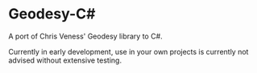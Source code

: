 Geodesy-C#
==========
A port of Chris Veness' Geodesy library to C#.

Currently in early development, use in your own projects is currently not advised without extensive testing.


